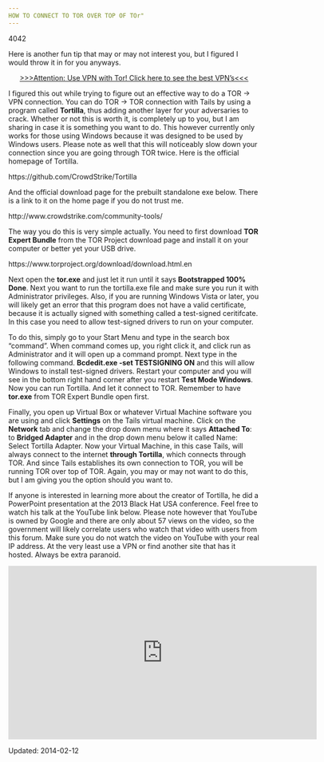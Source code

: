 ```yaml
---
HOW TO CONNECT TO TOR OVER TOP OF TOr"
---
```

4042


<p>Here is another fun tip that may or may not interest you, but I figured I would throw it in for you anyways.</p>
<p style="text-align: center;"><a href="https://www.deepdotweb.com/vpn-comparison-chart/">&gt;&gt;&gt;Attention: Use VPN with Tor! Click here to see the best VPN’s&lt;&lt;&lt;</a></p>
<p>I figured this out while trying to figure out an effective way to do a TOR -&gt; VPN connection. You can do TOR -&gt; TOR connection with Tails by using a program called <strong>Tortilla</strong>, thus adding another layer for your adversaries to crack. Whether or not this is worth it, is completely up to you, but I am sharing in case it is something you want to do. This however currently only works for those using Windows because it was designed to be used by Windows users. Please note as well that this will noticeably slow down your connection since you are going through TOR twice. Here is the official homepage of Tortilla.</p>
<p>https://github.com/CrowdStrike/Tortilla</p>
<p>And the official download page for the prebuilt standalone exe below. There is a link to it on the home page if you do not trust me.</p>
<p>http://www.crowdstrike.com/community-tools/</p>
<p>The way you do this is very simple actually. You need to first download <strong>TOR Expert Bundle</strong> from the TOR Project download page and install it on your computer or better yet your USB drive.</p>
<p>https://www.torproject.org/download/download.html.en</p>
<p>Next open the <strong>tor.exe</strong> and just let it run until it says <strong>Bootstrapped 100% Done</strong>. Next you want to run the tortilla.exe file and make sure you run it with Administrator privileges. Also, if you are running Windows Vista or later, you will likely get an error that this program does not have a valid certificate, because it is actually signed with something called a test-signed ceritifcate. In this case you need to allow test-signed drivers to run on your computer.</p>
<p>To do this, simply go to your Start Menu and type in the search box &#8220;command&#8221;. When command comes up, you right click it, and click run as Administrator and it will open up a command prompt. Next type in the following command. <strong>Bcdedit.exe -set TESTSIGNING ON</strong> and this will allow Windows to install test-signed drivers. Restart your computer and you will see in the bottom right hand corner after you restart <strong>Test Mode Windows</strong>. Now you can run Tortilla. And let it connect to TOR. Remember to have <strong>tor.exe</strong> from TOR Expert Bundle open first.</p>
<p>Finally, you open up Virtual Box or whatever Virtual Machine software you are using and click <strong>Settings</strong> on the Tails virtual machine. Click on the <strong>Network</strong> tab and change the drop down menu where it says <strong>Attached To</strong>: to <strong>Bridged Adapter</strong> and in the drop down menu below it called Name: Select Tortilla Adapter. Now your Virtual Machine, in this case Tails, will always connect to the internet <strong>through Tortilla</strong>, which connects through TOR. And since Tails establishes its own connection to TOR, you will be running TOR over top of TOR. Again, you may or may not want to do this, but I am giving you the option should you want to.</p>
<p>If anyone is interested in learning more about the creator of Tortilla, he did a PowerPoint presentation at the 2013 Black Hat USA conference. Feel free to watch his talk at the YouTube link below. Please note however that YouTube is owned by Google and there are only about 57 views on the video, so the government will likely correlate users who watch that video with users from this forum. Make sure you do not watch the video on YouTube with your real IP address. At the very least use a VPN or find another site that has it hosted. Always be extra paranoid.</p>
<p><iframe width="618" height="348" src="https://www.youtube.com/embed/G_jDPQU-8YQ?feature=oembed" frameborder="0" allowfullscreen></iframe></p>

Updated: 2014-02-12

